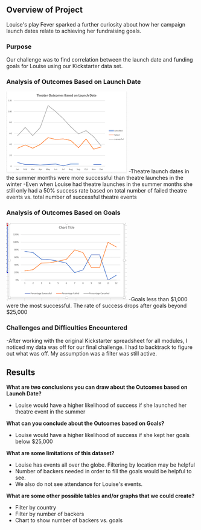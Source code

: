 
## Overview of Project
Louise's play Fever sparked a further curiosity about how her campaign launch dates relate to achieving her fundraising goals. 

### Purpose
Our challenge was to find correlation between the launch date and funding goals for Louise using our Kickstarter data set. 



### Analysis of Outcomes Based on Launch Date
![](Resources/TOLD.png)
-Theatre launch dates in the summer months were more successful than theatre launches in the winter
-Even when Louise had theatre launches in the summer months she still only had a 50% success rate based on total number of failed theatre events vs. total number of successful theatre events

### Analysis of Outcomes Based on Goals
![](Resources/OBG.png)
-Goals less than $1,000 were the most successful. The rate of success drops after goals beyond $25,000

### Challenges and Difficulties Encountered
-After working with the original Kickstarter spreadsheet for all modules, I noticed my data was off for our final challenge. I had to backtrack to figure out what was off. My assumption was a filter was still active. 

## Results

**What are two conclusions you can draw about the Outcomes based on Launch Date?**
- Louise would have a higher likelihood of success if she launched her theatre event in the summer

**What can you conclude about the Outcomes based on Goals?**
- Louise would have a higher likelihood of success if she kept her goals below $25,000

**What are some limitations of this dataset?**
- Louise has events all over the globe. Filtering by location may be helpful
- Number of backers needed in order to fill the goals would be helpful to see. 
- We also do not see attendance for Louise's events. 

**What are some other possible tables and/or graphs that we could create?**
- Filter by country 
- Filter by number of backers 
- Chart to show number of backers vs. goals 
